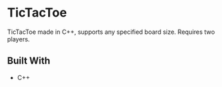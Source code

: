 # TicTacToe

TicTacToe made in C++, supports any specified board size. Requires two players.

## Built With

* C++